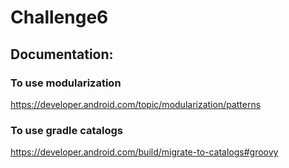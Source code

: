 # Challenge6

## Documentation:

### To use modularization
https://developer.android.com/topic/modularization/patterns

### To use gradle catalogs
https://developer.android.com/build/migrate-to-catalogs#groovy
